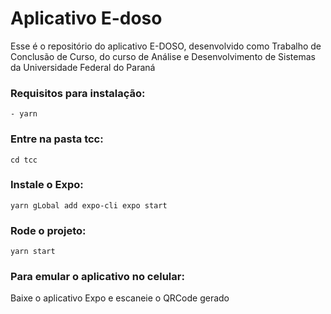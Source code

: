 # Aplicativo E-doso

Esse é o repositório do aplicativo E-DOSO, desenvolvido como Trabalho de Conclusão de Curso, do curso de Análise e Desenvolvimento de Sistemas da Universidade Federal do Paraná

### Requisitos para instalação:
    - yarn

### Entre na pasta tcc:
    
    cd tcc


### Instale o Expo:

    
    yarn gLobal add expo-cli expo start
   

### Rode o projeto:
   
    yarn start
    

### Para emular o aplicativo no celular:

Baixe o aplicativo Expo e escaneie o QRCode gerado


